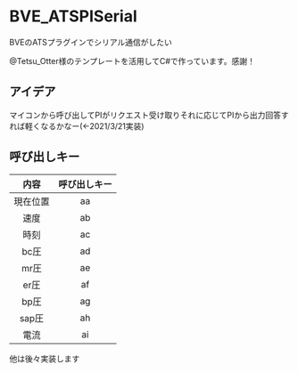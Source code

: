 # BVE_ATSPISerial

BVEのATSプラグインでシリアル通信がしたい

@Tetsu_Otter様のテンプレートを活用してC#で作っています。感謝！

## アイデア
マイコンから呼び出してPIがリクエスト受け取りそれに応じてPIから出力回答すれば軽くなるかなー(←2021/3/21実装)


## 呼び出しキー

|内容|呼び出しキー|
|:-:|:-:|
|現在位置|aa|
|速度|ab|
|時刻|ac|
|bc圧|ad|
|mr圧|ae|
|er圧|af|
|bp圧|ag|
|sap圧|ah|
|電流|ai|

他は後々実装します
